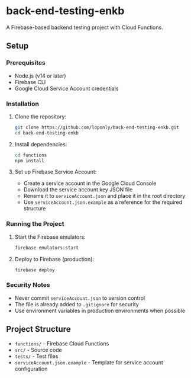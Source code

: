 # back-end-testing-enkb

A Firebase-based backend testing project with Cloud Functions.

## Setup

### Prerequisites
- Node.js (v14 or later)
- Firebase CLI
- Google Cloud Service Account credentials

### Installation

1. Clone the repository:
   ```bash
   git clone https://github.com/loponly/back-end-testing-enkb.git
   cd back-end-testing-enkb
   ```

2. Install dependencies:
   ```bash
   cd functions
   npm install
   ```

3. Set up Firebase Service Account:
   - Create a service account in the Google Cloud Console
   - Download the service account key JSON file
   - Rename it to `serviceAccount.json` and place it in the root directory
   - Use `serviceAccount.json.example` as a reference for the required structure

### Running the Project

1. Start the Firebase emulators:
   ```bash
   firebase emulators:start
   ```

2. Deploy to Firebase (production):
   ```bash
   firebase deploy
   ```

### Security Notes

- Never commit `serviceAccount.json` to version control
- The file is already added to `.gitignore` for security
- Use environment variables in production environments when possible

## Project Structure

- `functions/` - Firebase Cloud Functions
- `src/` - Source code
- `tests/` - Test files
- `serviceAccount.json.example` - Template for service account configuration